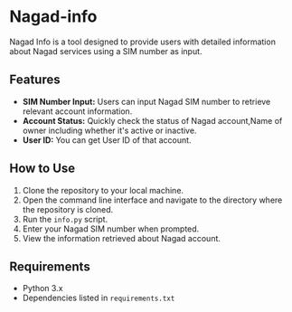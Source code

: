 # Nagad-info

Nagad Info is a tool designed to provide users with detailed information about Nagad services using a SIM number as input.

## Features

- **SIM Number Input:** Users can input Nagad SIM number to retrieve relevant account information.
- **Account Status:** Quickly check the status of Nagad account,Name of owner including whether it's active or inactive.
- **User ID:** You can get User ID of that account.

## How to Use

1. Clone the repository to your local machine.
2. Open the command line interface and navigate to the directory where the repository is cloned.
3. Run the `info.py` script.
4. Enter your Nagad SIM number when prompted.
5. View the information retrieved about Nagad account.

## Requirements

- Python 3.x
- Dependencies listed in `requirements.txt`
